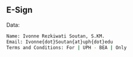 ## E-Sign

Data:
```sh
Name: Ivonne Rezkiwati Soutan, S.KM.
Email: Ivonne{dot}Soutan{at}uph{dot}edu 
Terms and Conditions: For | UPH - BEA | Only

```
